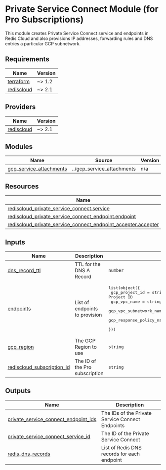 # Private Service Connect Module (for Pro Subscriptions)

This module creates Private Service Connect service and endpoints in Redis Cloud and also provisions IP addresses, forwarding
rules and DNS entries a particular GCP subnetwork.

<!-- BEGIN_TF_DOCS -->
## Requirements

| Name | Version |
|------|---------|
| <a name="requirement_terraform"></a> [terraform](#requirement\_terraform) | ~> 1.2 |
| <a name="requirement_rediscloud"></a> [rediscloud](#requirement\_rediscloud) | ~> 2.1 |

## Providers

| Name | Version |
|------|---------|
| <a name="provider_rediscloud"></a> [rediscloud](#provider\_rediscloud) | ~> 2.1 |

## Modules

| Name | Source | Version |
|------|--------|---------|
| <a name="module_gcp_service_attachments"></a> [gcp\_service\_attachments](#module\_gcp\_service\_attachments) | ../gcp_service_attachments | n/a |

## Resources

| Name | Type |
|------|------|
| [rediscloud_private_service_connect.service](https://registry.terraform.io/providers/RedisLabs/rediscloud/latest/docs/resources/private_service_connect) | resource |
| [rediscloud_private_service_connect_endpoint.endpoint](https://registry.terraform.io/providers/RedisLabs/rediscloud/latest/docs/resources/private_service_connect_endpoint) | resource |
| [rediscloud_private_service_connect_endpoint_accepter.accepter](https://registry.terraform.io/providers/RedisLabs/rediscloud/latest/docs/resources/private_service_connect_endpoint_accepter) | resource |

## Inputs

| Name | Description | Type | Default | Required |
|------|-------------|------|---------|:--------:|
| <a name="input_dns_record_ttl"></a> [dns\_record\_ttl](#input\_dns\_record\_ttl) | TTL for the DNS A Record | `number` | `300` | no |
| <a name="input_endpoints"></a> [endpoints](#input\_endpoints) | List of endpoints to provision | <pre>list(object({<br/>    gcp_project_id           = string # The Google Cloud Project ID<br/>    gcp_vpc_name             = string # The GCP VPC Network name<br/>    gcp_vpc_subnetwork_name  = string # The GCP VPC Subnetwork name<br/>    gcp_response_policy_name = string # The DNS Response Policy Name<br/>  }))</pre> | `[]` | no |
| <a name="input_gcp_region"></a> [gcp\_region](#input\_gcp\_region) | The GCP Region to use | `string` | n/a | yes |
| <a name="input_rediscloud_subscription_id"></a> [rediscloud\_subscription\_id](#input\_rediscloud\_subscription\_id) | The ID of the Pro subscription | `string` | n/a | yes |

## Outputs

| Name | Description |
|------|-------------|
| <a name="output_private_service_connect_endpoint_ids"></a> [private\_service\_connect\_endpoint\_ids](#output\_private\_service\_connect\_endpoint\_ids) | The IDs of the Private Service Connect Endpoints |
| <a name="output_private_service_connect_service_id"></a> [private\_service\_connect\_service\_id](#output\_private\_service\_connect\_service\_id) | The ID of the Private Service Connect |
| <a name="output_redis_dns_records"></a> [redis\_dns\_records](#output\_redis\_dns\_records) | List of Redis DNS records for each endpoint |
<!-- END_TF_DOCS -->